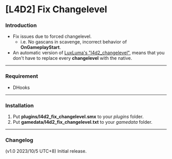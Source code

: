 # [L4D2] Fix Changelevel

### Introduction
- Fix issues due to forced changelevel.
	- i.e. No gascans in scavenge, incorrect behavior of **OnGameplayStart**.
- An automatic version of [LuxLuma's "l4d2_changelevel"](https://forums.alliedmods.net/showthread.php?p=2669850), means that you don't have to replace every **changelevel** with the native.

<hr>

### Requirement
- DHooks

<hr>

### Installation
1. Put **plugins/l4d2_fix_changelevel.smx** to your _plugins_ folder.
2. Put **gamedata/l4d2_fix_changelevel.txt** to your _gamedata_ folder.

<hr>

### Changelog
(v1.0 2023/10/5 UTC+8) Initial release.
